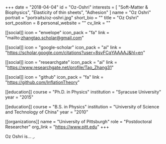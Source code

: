 +++
date = "2018-04-04"
id = "Oz-Oshri"
interests = [ "Soft-Matter & Biophysics",
    "Elasticity of thin sheets",
    "Adhesion" ]
name = "Oz Oshri"
portrait = "portraits/oz-oshri.jpg"
short_bio = ""
title = "Oz Oshri"
sort_position = 8
personal_website = ""
cv_link = ""

[[social]]
    icon = "envelope"
    icon_pack = "fa"
    link = "mailto:zhangtao.scholar@gmail.com"

[[social]]
    icon = "google-scholar"
    icon_pack = "ai"
    link = "https://scholar.google.com/citations?user=8svFCqYAAAAJ&hl=en"

[[social]]
    icon = "researchgate"
    icon_pack = "ai"
    link = "https://www.researchgate.net/profile/Tao_Zhang31"

[[social]]
    icon = "github"
    icon_pack = "fa"
    link = "https://github.com/InflationTheory"

[[education]]
    course = "Ph.D. in Physics"
    institution = "Syracuse University"
    year = "2015"

[[education]]
  course = "B.S. in Physics"
  institution = "University of Science and Technology of China"
  year = "2010"

[[organizations]]
    name = "University of Pittsburgh"
    role = "Postdoctoral Researcher"
    org_link = "https://www.pitt.edu"
+++

<div style="text-align: justify">
<p> Oz Oshri is... ,. </p>
</div>
